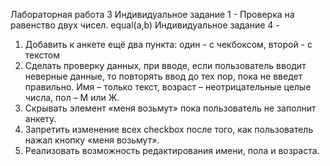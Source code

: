 Лабораторная работа 3 
Индивидуальное задание 1 - Проверка на равенство двух чисел. equal(a,b)
Индивидуальное задание 4 - 
1) Добавить к анкете ещё два пункта: один - с чекбоксом, второй - с текстом
2) Сделать проверку данных, при вводе, если пользователь вводит неверные данные, 
то повторять ввод до тех пор, пока не введет правильно. Имя – только текст, 
возраст – неотрицательные целые числа, пол – М или Ж.
3) Скрывать элемент «меня возьмут» пока пользователь не заполнит анкету.
4) Запретить изменение всех checkbox после того, как пользователь нажал кнопку 
«меня возьмут».
5) Реализовать возможность редактирования имени, пола и возраста.
